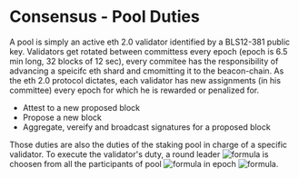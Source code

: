 # Consensus - Pool Duties
A pool is simply an active eth 2.0 validator identified by a BLS12-381 public key. 
Validators get rotated between committess every epoch (epoch is 6.5 min long,  32 blocks of 12 sec), every commitee has the responsibility of advancing a speicifc eth shard and cmomitting it to the beacon-chain. 
As the eth 2.0 protocol dictates, each validator has new assignments (in his committee) every epoch for which he is rewarded or penalized for.
- Attest to a new proposed block
- Propose a new block
- Aggregate, vereify and broadcast signatures for a proposed block 

Those duties are also the duties of the staking pool in charge of a specific validator. 
To execute the validator's duty, a round leader ![formula](https://render.githubusercontent.com/render/math?math=l_{e_i}) is choosen from all the participants of pool ![formula](https://render.githubusercontent.com/render/math?math=p_{e_i}) in epoch ![formula](https://render.githubusercontent.com/render/math?math=e_i).

